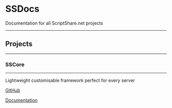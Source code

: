 # SSDocs

Documentation for all ScriptShare.net projects

-------------------------
## Projects
-------------------------
### SSCore
-------------------------
Lightweight customisable framework perfect for every server

[GitHub](https://github.com/ScriptShare-net/SSCore)

[Documentation](/sscore/)
